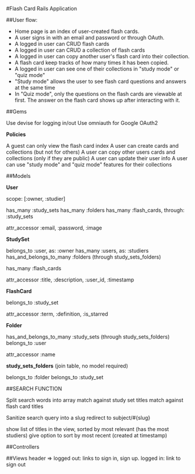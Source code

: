#Flash Card Rails Application

##User flow:
- Home page is an index of user-created flash cards.
- A user signs in with an email and password or through OAuth.
- A logged in user can CRUD flash cards
- A logged in user can CRUD a collection of flash cards
- A logged in user can copy another user's flash card into their collection.
- A flash card keep tracks of how many times it has been copied.
- A logged in user can see one of their collections in "study mode" or "quiz mode"
- "Study mode" allows the user to see flash card questions and answers at the same time
- In "Quiz mode", only the questions on the flash cards are viewable at first. The answer on the flash card shows up after interacting with it.

##Gems

Use devise for logging in/out
Use omniauth for Google OAuth2

**Policies**

A guest can only view the flash card index
A user can create cards and collections (but not for others)
A user can copy other users cards and collections (only if they are public)
A user can update their user info
A user can use "study mode" and "quiz mode" features for their collections

##Models

**User**

scope: [:owner, :studier]

has_many :study_sets
has_many :folders
has_many :flash_cards, through: :study_sets

attr_accessor
:email,
:password,
:image

**StudySet**

belongs_to :user, as: :owner
has_many :users, as: :studiers
has_and_belongs_to_many :folders (through study_sets_folders)

has_many :flash_cards

attr_accessor
:title,
:description,
:user_id,
:timestamp

**FlashCard**

belongs_to :study_set

attr_accessor
:term,
:definition,
:is_starred

**Folder**

has_and_belongs_to_many :study_sets (through study_sets_folders)
belongs_to :user

attr_accessor :name


**study_sets_folders** (join table, no model required)

belongs_to :folder
belongs_to :study_set


##SEARCH FUNCTION

Split search words into array
match against study set titles
match against flash card titles

Sanitize search query into a slug
redirect to subject/#{slug}

show list of titles in the view, sorted by most relevant (has the most studiers)
give option to sort by most recent (created at timestamp)



##Controllers


##Views
header => logged out: links to sign in, sign up. logged in: link to sign out
